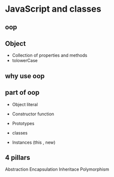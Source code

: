 # JavaScript and classes

## oop

## Object

- Collection of properties and methods
- tolowerCase

## why use oop

## part of oop

- Object literal

- Constructor function
- Prototypes
- classes
- Instances (this , new)

## 4 pillars

Abstraction
Encapsulation
Inheritace
Polymorphism

